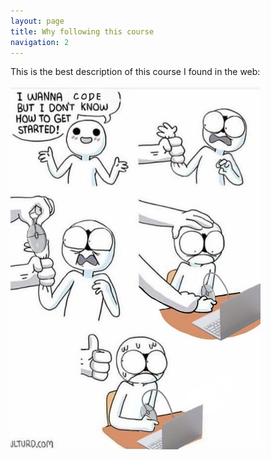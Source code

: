 ```yaml
---
layout: page
title: Why following this course
navigation: 2
---
```


This is the best description of this course I found in the web:
<br>

<a><img src="images/meme_code.jpeg" width="400"/>
